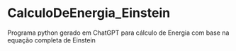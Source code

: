 # CalculoDeEnergia_Einstein
Programa python gerado em ChatGPT para cálculo de Energia com base na equação completa de Einstein
